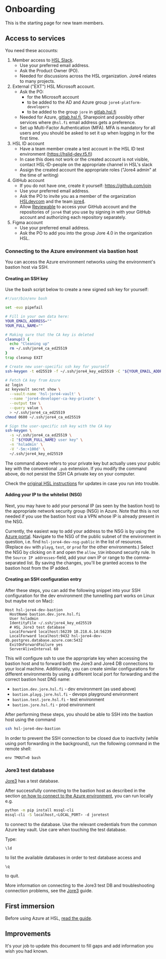 # Onboarding

This is the starting page for new team members.

## Access to services

You need these accounts:

1. Member access to [HSL Slack](https://hsldevcom.slack.com).
   - Use your preferred email address.
   - Ask the Product Owner (PO).
   - Needed for discussions across the HSL organization. Jore4 relates to many projects.
1. External ("EXT") HSL Microsoft account.
   - Ask the PO:
     - for the Microsoft account
     - to be added to the AD and Azure group `jore4-platform-developers`
     - to be added to the group `jore` in [gitlab.hsl.fi](https://gitlab.hsl.fi)
   - Needed for Azure, [gitlab.hsl.fi](https://gitlab.hsl.fi), Sharepoint and possibly other services where `@hsl.fi` email address gets a preference.
   - Set up Multi-Factor Authentication (MFA). MFA is mandatory for all users and you should be asked to set it up when logging in for the first time.
1. HSL ID account
   - Have a team member create a test account in the HSL ID test environment (https://hslid-dev.t5.fi)
   - In case this does not work or the created account is not visible, contact HSL-ID-people on the appropriate channel in HSL's slack
   - Assign the created account the appropriate roles ("Jore4 admin" at the time of writing)
1. GitHub account
   - If you do not have one, create it yourself: <https://github.com/join>
   - Use your preferred email address.
   - Ask the PO to invite you as a member of the organization [HSLdevcom](https://github.com/HSLdevcom/) and the team [jore4](https://github.com/orgs/HSLdevcom/teams/jore4).
   - Allow [Reviewable](https://reviewable.io/) to access your GitHub account and the repositories of `jore4` that you use by signing in with your GitHub account and authorizing each repository separately.
1. Figma account
   - Use your preferred email address.
   - Ask the PO to add you into the group Jore 4.0 in the organization HSL.

### Connecting to the Azure environment via bastion host

You can access the Azure environment networks using the environment's bastion host via SSH.

#### Creating an SSH key

Use the bash script below to create a new signed ssh key for yourself:

```sh
#!/usr/bin/env bash

set -euo pipefail

# Fill in your own data here:
YOUR_EMAIL_ADDRESS=""
YOUR_FULL_NAME=""

# Making sure that the CA key is deleted
cleanup() {
  echo "Cleaning up"
  rm ~/.ssh/jore4_ca_ed25519
}
trap cleanup EXIT

# Create new user-specific ssh key for yourself
ssh-keygen -t ed25519 -f ~/.ssh/jore4_key_ed25519 -C "${YOUR_EMAIL_ADDRESS}"

# Fetch CA key from Azure
az login
az keyvault secret show \
  --vault-name 'hsl-jore4-vault' \
  --name 'jore4-developer-ca-key-private' \
  --output tsv \
  --query value \
  > ~/.ssh/jore4_ca_ed25519
chmod 0600 ~/.ssh/jore4_ca_ed25519

# Sign the user-specific ssh key with the CA key
ssh-keygen \
  -s ~/.ssh/jore4_ca_ed25519 \
  -I "${YOUR_FULL_NAME} user key" \
  -n 'hsladmin' \
  -V '-5m:+100d' \
  ~/.ssh/jore4_key_ed25519
```

The command above refers to your private key but actually uses your public key with the conventional `.pub` extension. If you modify the command above, do not persist the SSH CA private key on your computer.

Check the [original HSL instructions](https://gitlab.hsl.fi/developer-resources/azure-ansible#creating-user-key-each-user-should-have-their-own) for updates in case you run into trouble.

#### Adding your IP to the whitelist (NSG)

Next, you may have to add your personal IP (as seen by the bastion host) to the appropriate network security group (NSG)
in Azure. Note that this is not needed if you use the bastion host via a VPN whose IP is already
present in the NSG.

Currently, the easiest way to add your address to the NSG is by using the [Azure portal](https://portal.azure.com). Navigate
to the NSG of the public subnet of the environment in question, i.e. find `hsl-jore4-dev-nsg-public` in the list of
resources. (Replace `dev` with `playg`, `test`, or `prod` for the other environments.) Select the NSG by clicking on it and
open the `allow_SSH` inbound security rule. In the `Source IP addresses`-field, add your own IP or range to the
comma-separated list. By saving the changes, you'll be granted access to the bastion host from the IP added.

#### Creating an SSH configuration entry

After these steps, you can add the following snippet into your SSH configuration for the dev environment (the tunnelling part works on Linux but maybe not on Mac):

```ssh-config
Host hsl-jore4-dev-bastion
  HostName bastion.dev.jore.hsl.fi
  User hsladmin
  IdentityFile ~/.ssh/jore4_key_ed25519
  # HSL Jore3 test database
  LocalForward localhost:56239 10.218.6.14:56239
  LocalForward localhost:9432 hsl-jore4-dev-db.postgres.database.azure.com:5432
  ExitOnForwardFailure yes
  ServerAliveInterval 60
```

This will configure ssh to use the appropriate key when accessing the bastion host and to forward both the Jore3 and Jore4 DB connections to your local machine. Additionally, you can create similar configurations for different environments by using a different local port for forwarding and the correct bastion host DNS name:
- `bastion.dev.jore.hsl.fi` - dev environment (as used above)
- `bastion.playg.jore.hsl.fi` - devops playground environment
- `bastion.test.jore.hsl.fi` - test environment
- `bastion.jore.hsl.fi` - prod environment

After performing these steps, you should be able to SSH into the bastion host using the command

```sh
ssh hsl-jore4-dev-bastion
```

In order to prevent the SSH connection to be closed due to inactivity (while using port forwarding in the background), run the following command in the remote shell:

```
env TMOUT=0 bash
```

### Jore3 test database

[Jore3](jore3.md) has a test database.

After successfully connecting to the bastion host as described in the section [on how to connect to the Azure environment](#connecting-to-the-azure-environment-via-bastion-host), you can run locally e.g.

```sh
python -m pip install mssql-cli
mssql-cli -S localhost,<LOCAL_PORT> -d joretest
```

to connect to the database.
Use the relevant credentials from the common Azure key vault.
Use care when touching the test database.

Type:

```tsql
\ld
```

to list the available databases in order to test database access and

```tsql
\q
```

to quit.

More information on connecting to the Jore3 test DB and troubleshooting connection problems, see the [Jore3](jore3.md) guide.

## First immersion

Before using Azure at HSL, [read the guide](https://portal.azure.com/#@hslfi.onmicrosoft.com/dashboard/arm/subscriptions/b13714ed-2c1b-416c-89a9-909524515193/resourcegroups/dashboards/providers/microsoft.portal/dashboards/bcea8162-492c-4428-ba8c-19321eceb0cd).

## Improvements

It's your job to update this document to fill gaps and add information you wish you had known.
